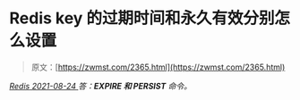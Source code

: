 <!--yml
category: 未分类
date: 0001-01-01 00:00:00
-->

# Redis key 的过期时间和永久有效分别怎么设置

> 原文：[https://zwmst.com/2365.html](https://zwmst.com/2365.html)

   [ *Redis* ](https://zwmst.com/redis)*[ <time datetime="2021-08-24T08:16:52+08:00"> 2021-08-24 </time> ](https://zwmst.com/2365.html)  答：**EXPIRE 和 PERSIST** 命令。*